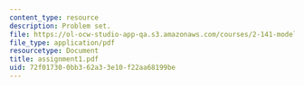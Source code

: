 ```yaml
---
content_type: resource
description: Problem set.
file: https://ol-ocw-studio-app-qa.s3.amazonaws.com/courses/2-141-modeling-and-simulation-of-dynamic-systems-fall-2006/72f017300bb362a33e10f22aa68199be_assignment1.pdf
file_type: application/pdf
resourcetype: Document
title: assignment1.pdf
uid: 72f01730-0bb3-62a3-3e10-f22aa68199be
---
```

